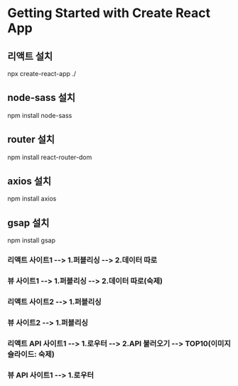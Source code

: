 # Getting Started with Create React App

## 리액트 설치
npx create-react-app ./

## node-sass 설치
npm install node-sass

## router 설치
npm install react-router-dom

## axios 설치
npm install axios

## gsap 설치
npm install gsap


### 리액트 사이트1      --> 1.퍼블리싱 --> 2.데이터 따로
### 뷰 사이트1          --> 1.퍼블리싱 --> 2.데이터 따로(숙제)

### 리액트 사이트2      --> 1.퍼블리싱
### 뷰 사이트2          --> 1.퍼블리싱

### 리액트 API 사이트1  --> 1.로우터 --> 2.API 불러오기 --> TOP10(이미지 슬라이드: 숙제)
### 뷰 API 사이트1      --> 1.로우터